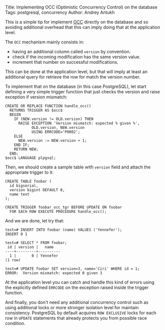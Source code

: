 Title: Implementing OCC (Optimistic Concurrency Control) on the database
Tags: postgresql, concurrency
Author: Andrey Antukh

This is a simple tip for implement [OCC][1] directly on the database and so
avoiding additional overhead that this can imply doing that at the application
level.

The `OCC` mechanism mainly consists in:

- having an additional column called `version` by convention.
- check if the incoming modification has the same version value.
- increment that number on successful modifications.

This can be done at the application level, but that will imply at least
an additional query for retrieve the row for match the version number.

To implement that on the database (in this case PostgreSQL), let start
defining a very simple trigger function that just checks the
version and raise exception if version mismatch:

```postgresql
CREATE OR REPLACE FUNCTION handle_occ()
  RETURNS TRIGGER AS $occ$
  BEGIN
    IF (NEW.version != OLD.version) THEN
      RAISE EXCEPTION 'Version mismatch: expected % given %',
            OLD.version, NEW.version
            USING ERRCODE='P0002';
    ELSE
      NEW.version := NEW.version + 1;
    END IF;
    RETURN NEW;
  END;
$occ$ LANGUAGE plpgsql;
```

Then, we should create a sample table with `version` field and attach
the appropriate trigger to it:

```postgresql
CREATE TABLE foobar (
  id bigserial,
  version bigint DEFAULT 0,
  name text
);

CREATE TRIGGER foobar_occ_tgr BEFORE UPDATE ON foobar
  FOR EACH ROW EXECUTE PROCEDURE handle_occ();
```

And we are done, let try that:

```psql
test=# INSERT INTO foobar (name) VALUES ('Yennefer');
INSERT 0 1

test=# SELECT * FROM foobar;
 id | version |   name
----+---------+----------
  1 |       0 | Yennefer
(1 row)

test=# UPDATE foobar SET version=3, name='Ciri' WHERE id = 1;
ERROR:  Version mismatch: expected 0 given 3
```

At the application level you can catch and handle this kind of errors
using the explicitly defined `ERRCODE` on the exception raised inside
the trigger function.

And finally, you don't need any additional concurrency control such as
using additional locks or more stronger isolation level for maintain
consistency. PostgreSQL by default acquires `ROW EXCLUSIVE` locks
for each row in `UPDATE` statements that already protects you from
possible race condition.


[1]: https://en.wikipedia.org/wiki/Optimistic_concurrency_control
